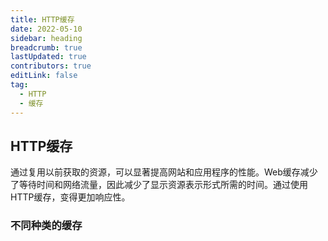 ```yaml
---
title: HTTP缓存
date: 2022-05-10
sidebar: heading
breadcrumb: true
lastUpdated: true
contributors: true
editLink: false
tag:
  - HTTP
  - 缓存
---
```


## HTTP缓存

通过复用以前获取的资源，可以显著提高网站和应用程序的性能。Web缓存减少了等待时间和网络流量，因此减少了显示资源表示形式所需的时间。通过使用HTTP缓存，变得更加响应性。

### 不同种类的缓存

